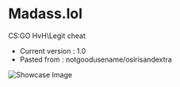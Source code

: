 # Madass.lol
 CS:GO HvH\Legit cheat
+ Current version : 1.0
+ Pasted from : notgoodusename/osirisandextra

![Showcase Image](https://cdn.discordapp.com/attachments/1080047543402115213/1144176080165539870/image.png)
